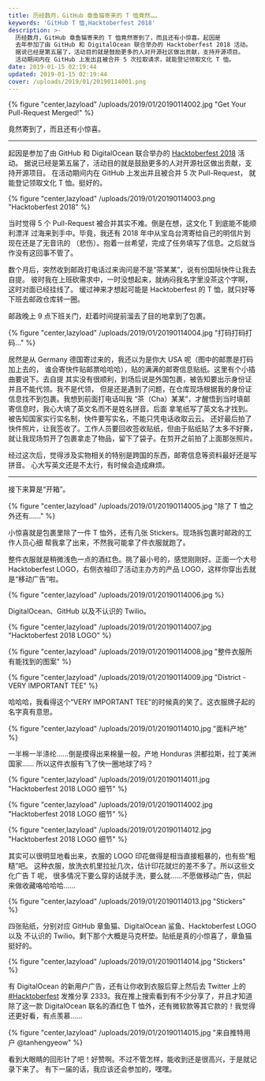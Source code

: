 ```yaml
---
title: 历经数月，GitHub 章鱼猫寄来的 T 恤竟然……
keywords: 'GitHub T 恤,Hacktoberfest 2018'
description: >-
  历经数月，GitHub 章鱼猫寄来的 T 恤竟然寄到了，而且还有小惊喜。起因是
  去年参加了由 GitHub 和 DigitalOcean 联合举办的 Hacktoberfest 2018 活动。
  据说已经是第五届了，活动目的就是鼓励更多的人对开源社区做出贡献，支持开源项目。
  活动期间内在 GitHub 上发出且被合并 5 次拉取请求，就能登记领取文化 T 恤。
date: 2019-01-15 02:19:44
updated: 2019-01-15 02:19:44
cover: /uploads/2019/01/20190114001.png
---
```


{% figure "center,lazyload" /uploads/2019/01/20190114002.jpg "Get Your Pull-Request Merged!" %}

竟然寄到了，而且还有小惊喜。

---

起因是参加了由 GitHub 和 DigitalOcean 联合举办的 [Hacktoberfest 2018] 活动。
据说已经是第五届了，活动目的就是鼓励更多的人对开源社区做出贡献，支持开源项目。
在活动期间内在 GitHub 上发出并且被合并 5 次 Pull-Request，
就能登记领取文化 T 恤。挺好的。

{% figure "center,lazyload" /uploads/2019/01/20190114003.png "Hacktoberfest 2018" %}

当时觉得 5 个 Pull-Request 被合并其实不难。倒是在想，这文化 T 到底能不能顺利漂洋
过海来到手中。毕竟，我还有 2018 年中从宝岛台湾寄给自己的明信片到现在还是了无音讯的
（悲伤）。抱着一丝希望，完成了任务填写了信息。之后就当作没有这回事不管了。

数个月后，突然收到邮政打电话过来询问是不是“茶某某”，说有份国际快件让我去自提。
彼时我在上班砍需求中，一时没想起来，就纳闷我名字里没茶这个字啊，这时对面已经挂线了。
缓过神来才想起可能是 Hacktoberfest 的 T 恤，就只好等下班去邮政仓库转一圈。

邮政晚上 9 点下班关门，赶着时间提前溜去了目的地拿到了包裹。

{% figure "center,lazyload" /uploads/2019/01/20190114004.jpg "打码打码打码..." %}

居然是从 Germany 德国寄过来的，我还以为是你大 USA 呢（图中的邮票是打码加上去的，
谁会寄快件贴邮票哈哈哈），贴的满满的邮寄信息贴纸。这里有个小插曲要说下。去自提
其实没有很顺利，到场后说是外国包裹，被告知要出示身份证并且不能代领。我不是代领，
但是还是遇到了问题，在仓库现场根据我的身份证信息找不到包裹。我想到前面打电话叫我
“茶（Cha）某某”，才醒悟到当时填邮寄信息时，我心大填了英文名而不是姓名拼音。后面
拿笔纸写了英文名才找到。被告知国家实行实名制，快件要写实名，不能只凭电话收取云云。
还好最后拍了快件照片，让我签收了。工作人员要回收签收贴纸，但由于贴纸贴了太多不好撕，
就让我现场剪开了包裹拿走了物品，留下了袋子。在剪开之前拍了上面那张照片。

经过这次后，觉得涉及实物相关的特别是跨国的东西，邮寄信息等资料最好还是写拼音。
心大写英文还是不太行，有时候会造成麻烦。

---

接下来算是“开箱”。

{% figure "center,lazyload" /uploads/2019/01/20190114005.jpg "除了 T 恤之外还有……" %}

小惊喜就是包裹里除了一件 T 恤外，还有几张 Stickers。现场拆包裹时邮政的工作人员心细
帮我拿了出来，不然我可能拿了件衣服就跑了。

整件衣服就是稍微浅色一点的酒红色。挑了最小号的，感觉刚刚好。正面一个大号
Hacktoberfest LOGO，右侧衣袖印了活动主办方的产品 LOGO，这样你穿出去就是“移动广告”啦。

{% figure "center,lazyload" /uploads/2019/01/20190114006.jpg %}

DigitalOcean、GitHub 以及不认识的 Twilio。

{% figure "center,lazyload" /uploads/2019/01/20190114007.jpg "Hacktoberfest 2018 LOGO" %}

{% figure "center,lazyload" /uploads/2019/01/20190114008.jpg "整件衣服所有能找到的图案" %}

{% figure "center,lazyload" /uploads/2019/01/20190114009.jpg "District - VERY IMPORTANT TEE" %}

哈哈哈，我看得这个“VERY IMPORTANT TEE”的时候真的笑了。这衣服牌子起的名字真有意思。

{% figure "center,lazyload" /uploads/2019/01/20190114010.jpg "面料产地" %}

一半棉一半涤纶……倒是摸得出来棉量一般。产地 Honduras 洪都拉斯，拉丁美洲国家……
所以这件衣服有飞了快一圈地球了吗？

{% figure "center,lazyload" /uploads/2019/01/20190114011.jpg "Hacktoberfest 2018 LOGO 细节" %}

{% figure "center,lazyload" /uploads/2019/01/20190114002.jpg "Hacktoberfest 2018 LOGO 细节" %}

{% figure "center,lazyload" /uploads/2019/01/20190114012.jpg "Hacktoberfest 2018 LOGO 细节" %}

其实可以很明显地看出来，衣服的 LOGO 印花做得是相当直接粗暴的，也有些“粗糙”吧。
这种衣服，放洗衣机里拉扯几次，估计印花就烂的差不多了。所以这些文化广告 T 呢，
很多情况下要么穿的话就手洗，要么就……不愿做移动广告，供起来做收藏咯哈哈哈……

{% figure "center,lazyload" /uploads/2019/01/20190114013.jpg "Stickers" %}

四张贴纸，分别对应 GitHub 章鱼猫、DigitalOcean 鲨鱼、Hacktoberfest LOGO 以及
不认识的 Twilio。剩下那个大概是马克杯垫。贴纸是真的小惊喜了，章鱼猫挺好的。

{% figure "center,lazyload" /uploads/2019/01/20190114014.jpg "Stickers" %}

有 DigitalOcean 的新用户广告，还有让你收到衣服后穿上然后去 Twitter 上的 [#Hacktoberfest]
发推分享 2333。我在推上搜索看到有不少分享了，并且才知道除了这一款 DigitalOcean
联名的酒红色 T 恤外，还有微软款等其它款的！我觉得还更好看，有点羡慕……

{% figure "center,lazyload" /uploads/2019/01/20190114015.jpg "来自推特用户 @tanhengyeow" %}

看到大眼睛的回形针了吧！好赞啊。不过不管怎样，能收到还是很高兴，于是就记录下来了。
有下一届的话，我应该还会参加的，嘿嘿。

[Hacktoberfest 2018]: https://hacktoberfest.digitalocean.com/
[#Hacktoberfest]: https://twitter.com/hashtag/hacktoberfest
